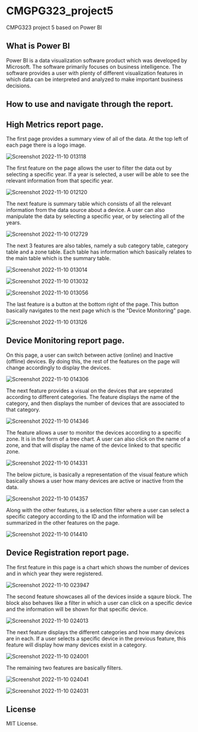 # CMGPG323_project5
CMPG323 project 5 based on Power BI

## What is Power BI
Power BI is a data visualization software product which was developed by Microsoft. The software primarily focuses on business intelligence. The software provides a user with plenty of different visualization features in which data can be interpreted and analyzed to make important business decisions.

## How to use and navigate through the report.
## High Metrics report page.
The first page provides a summary view of all of the data. At the top left of each page there is a logo image.


![Screenshot 2022-11-10 013118](https://user-images.githubusercontent.com/110536628/200964520-b96e40dd-ba44-435f-8d68-33018d506566.png)


The first feature on the page allows the user to filter the data out by selecting a specific year. If a year is selected, a user will be able to see the relevant information from that specific year. 


![Screenshot 2022-11-10 012120](https://user-images.githubusercontent.com/110536628/200963238-fe170961-d7ef-4baa-98c8-932a3b535f14.png)

The next feature is summary table which consists of all the relevant information from the data source about a device. A user can also manipulate the data by selecting a specific year, or by selecting all of the years. 

![Screenshot 2022-11-10 012729](https://user-images.githubusercontent.com/110536628/200963914-d710836f-d628-43ee-b25d-dc87854e761d.png)

The next 3 features are also tables, namely a sub category table, category table and a zone table. Each table has information which basically relates to the main table which is the summary table. 

![Screenshot 2022-11-10 013014](https://user-images.githubusercontent.com/110536628/200964433-b9f449d8-6d88-4ebc-baff-d67dc156d7ad.png)


![Screenshot 2022-11-10 013032](https://user-images.githubusercontent.com/110536628/200964448-a626192b-0337-4ded-a7ad-cd73abb73322.png)


![Screenshot 2022-11-10 013056](https://user-images.githubusercontent.com/110536628/200964482-71dca5c6-ea68-4f22-a80f-f93c0e1daedc.png)

The last feature is a button at the bottom right of the page. This button basically navigates to the next page which is the "Device Monitoring" page.

![Screenshot 2022-11-10 013126](https://user-images.githubusercontent.com/110536628/200964761-e76da8ce-3674-4449-ac29-7e761595877d.png)


## Device Monitoring report page.
On this page, a user can switch between active (online) and Inactive (offline) devices. By doing this, the rest of the features on the page will change accordingly to display the devices. 


![Screenshot 2022-11-10 014306](https://user-images.githubusercontent.com/110536628/200965843-8b3fd68a-30d3-4a08-bbe1-280c044a6155.png)

The next feature provides a visual on the devices that are seperated according to different categories. The feature displays the name of the category, and then displays the number of devices that are associated to that category. 


![Screenshot 2022-11-10 014346](https://user-images.githubusercontent.com/110536628/200966041-a2627246-cf08-4237-a92a-06d872986040.png)


The feature allows a user to monitor the devices according to a specific zone. It is in the form of a tree chart. A user can also click on the name of a zone, and that will display the name of the device linked to that specific zone. 


![Screenshot 2022-11-10 014331](https://user-images.githubusercontent.com/110536628/200966509-9bb58c98-0b77-4983-b63b-aa6da3cbc726.png)

The below picture, is basically a representation of the visual feature which basically shows a user how many devices are active or inactive from the data. 


![Screenshot 2022-11-10 014357](https://user-images.githubusercontent.com/110536628/200966688-63e80f48-cf36-4a7f-a4ca-5e4c47d25129.png)


Along with the other features, is a selection filter where a user can select a specific category according to the ID and the information will be summarized in the other features on the page. 


![Screenshot 2022-11-10 014410](https://user-images.githubusercontent.com/110536628/200966847-e15fad9b-118e-4f41-abeb-17d758737c8f.png)

## Device Registration report page.
The first feature in this page is a chart which shows the number of devices and in which year they were registered. 


![Screenshot 2022-11-10 023947](https://user-images.githubusercontent.com/110536628/200972921-6ea49054-2c67-4a1f-a12f-b675ec42083b.png)


The second feature showcases all of the devices inside a sqaure block. The block also behaves like a filter in which a user can click on a specific device and the information will be shown for that specific device. 


![Screenshot 2022-11-10 024013](https://user-images.githubusercontent.com/110536628/200972954-bfa7aeb8-116a-4218-8c0f-08c1e56188a2.png)


The next feature displays the different categories and how many devices are in each. If a user selects a specific device in the previous feature, this feature will display how many devices exist in a category. 


![Screenshot 2022-11-10 024001](https://user-images.githubusercontent.com/110536628/200972974-90c54c57-5675-48be-b324-595bc2f57f67.png)


The remaining two features are basically filters. 

![Screenshot 2022-11-10 024041](https://user-images.githubusercontent.com/110536628/200973025-7736156a-ea2d-48ab-8c4f-50e083406f2e.png)

![Screenshot 2022-11-10 024031](https://user-images.githubusercontent.com/110536628/200973031-08fad407-7ccb-4819-a200-4838773a74bd.png)


## License
MIT License.
